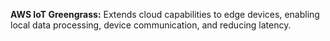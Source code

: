 **AWS IoT Greengrass:** Extends cloud capabilities to edge devices, enabling local data processing, device communication, and reducing latency.